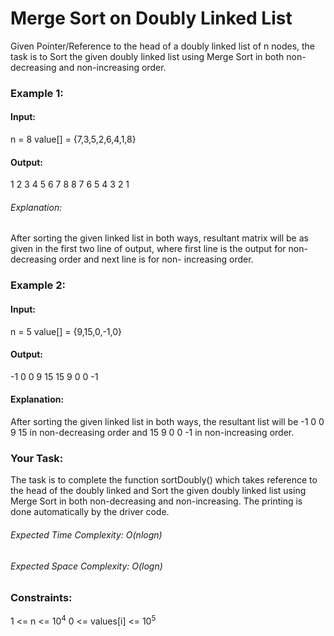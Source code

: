 # Merge Sort on Doubly Linked List
Given Pointer/Reference to the head of a doubly linked list of n nodes, the task is to Sort the given doubly linked list using Merge Sort in both non-decreasing and non-increasing order.

### Example 1:
#### Input:
n = 8
value[] = {7,3,5,2,6,4,1,8}
#### Output:
1 2 3 4 5 6 7 8
8 7 6 5 4 3 2 1
###### Explanation:
After sorting the given
linked list in both ways, resultant
matrix will be as given in the first
two line of output, where first line
is the output for non-decreasing
order and next line is for non-
increasing order.

### Example 2:
#### Input:
n = 5
value[] = {9,15,0,-1,0}
#### Output:
-1 0 0 9 15
15 9 0 0 -1
#### Explanation:
After sorting the given
linked list in both ways, the
resultant list will be -1 0 0 9 15
in non-decreasing order and 
15 9 0 0 -1 in non-increasing order.

### Your Task:
The task is to complete the function sortDoubly() which takes reference to the head of the doubly linked and Sort the given doubly linked list using Merge Sort in both non-decreasing and non-increasing. The printing is done automatically by the driver code.

###### Expected Time Complexity: O(nlogn)
###### Expected Space Complexity: O(logn)

### Constraints:
1 <= n <= $`10^4`$
0 <= values[i] <= $`10^5`$



